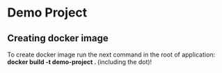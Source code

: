 # Demo Project

## Creating docker image

To create docker image run the next command in the root of application:<b> docker build -t demo-project . </b>(including the dot)!
